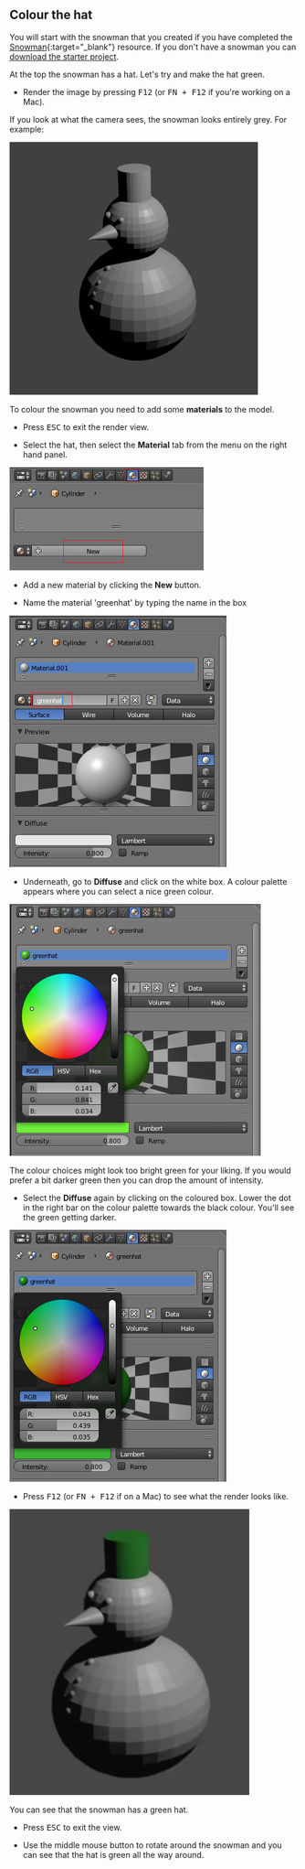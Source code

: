 ## Colour the hat

You will start with the snowman that you created if you have completed the [Snowman](https://projects.raspberrypi.org/en/projects/blender-snowman){:target="_blank"} resource. If you don't have a snowman you can [download the starter project](resources/snowman.blend).

At the top the snowman has a hat. Let's try and make the hat green.

+ Render the image by pressing <kbd>F12</kbd> (or <kbd>FN + F12</kbd> if you're working on a Mac).

If you look at what the camera sees, the snowman looks entirely grey. For example:

![Grey snowman](images/blender-snowman.png)

To colour the snowman you need to add some **materials** to the model.

+ Press <kbd>ESC</kbd> to exit the render view.

+ Select the hat, then select the **Material** tab from the menu on the right hand panel.

![Select the material tab](images/blender-material-hat-new.png)

+ Add a new material by clicking the **New** button.

+ Name the material 'greenhat' by typing the name in the box

![Name the material](images/blender-material-hat-name.png)

+ Underneath, go to **Diffuse** and click on the white box. A colour palette appears where you can select a nice green colour.

![Select green](images/blender-material-hat-colour.png)

The colour choices might look too bright green for your liking. If you would prefer a bit darker green then you can drop the amount of intensity.

+ Select the **Diffuse** again by clicking on the coloured box. Lower the dot in the right bar on the colour palette towards the black colour. You'll see the green getting darker.

![Darker hat](images/blender-material-hat-darker.png)

+ Press <kbd>F12</kbd> (or <kbd>FN + F12</kbd> if on a Mac) to see what the render looks like.

![Snowman with dark hat](images/blender-snowman-green-hat.png)

You can see that the snowman has a green hat.

+ Press <kbd>ESC</kbd> to exit the view.

+ Use the middle mouse button to rotate around the snowman and you can see that the hat is green all the way around.
